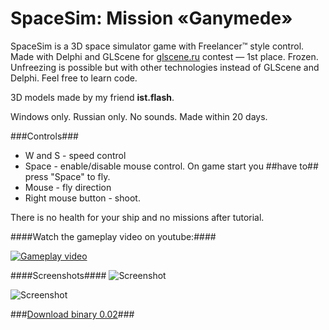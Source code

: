SpaceSim: Mission «Ganymede»
=========

SpaceSim is a 3D space simulator game with Freelancer™ style control. Made with Delphi and GLScene for [glscene.ru](http://glscene.ru) contest — 1st place. Frozen. Unfreezing is possible but with other technologies instead of GLScene and Delphi. Feel free to learn code.

3D models made by my friend **ist.flash**.

Windows only. Russian only. No sounds. Made within 20 days.

###Controls###
* W and S - speed control
* Space - enable/disable mouse control. On game start you ##have to## press "Space" to fly.
* Mouse - fly direction
* Right mouse button - shoot.

There is no health for your ship and no missions after tutorial. 

####Watch the gameplay video on youtube:####

[![Gameplay video](http://img.youtube.com/vi/rmAblHy2KVg/0.jpg)](http://www.youtube.com/watch?v=rmAblHy2KVg)

####Screenshots####
![Screenshot](http://2.bp.blogspot.com/-o3bzqVK2VC0/TzvoEAuhnWI/AAAAAAAAAE8/w0vQ6LPJFY8/s1600/spacesim_2012-02-15_1.png)

![Screenshot](http://3.bp.blogspot.com/-34DXw1ZrrfI/TzvoFUAggLI/AAAAAAAAAFE/4OCV51A4xtE/s1600/spacesim_2012-02-15_2.png)

###[Download binary 0.02](http://perfect-daemon.ru/files/SpaceSim_Ganymede_v0.0.2[alpha].rar)###
